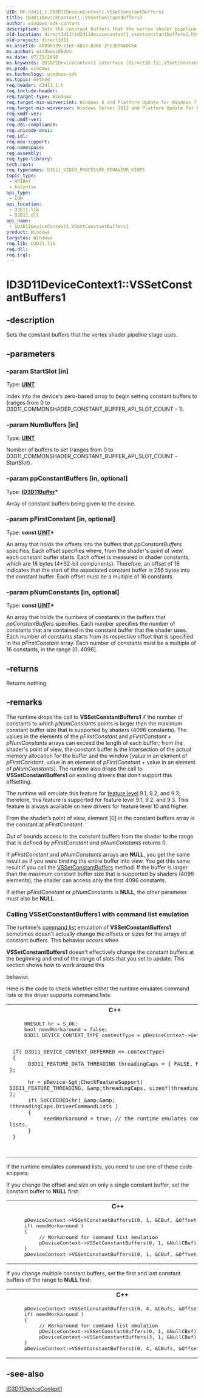 ```yaml
---
UID: NF:d3d11_1.ID3D11DeviceContext1.VSSetConstantBuffers1
title: ID3D11DeviceContext1::VSSetConstantBuffers1
author: windows-sdk-content
description: Sets the constant buffers that the vertex shader pipeline stage uses.
old-location: direct3d11\id3d11devicecontext1_vssetconstantbuffers1.htm
old-project: direct3d11
ms.assetid: 4D896539-216F-4823-B36E-2FE3E8A40C64
ms.author: windowssdkdev
ms.date: 07/23/2018
ms.keywords: ID3D11DeviceContext1 interface [Direct3D 11],VSSetConstantBuffers1 method, ID3D11DeviceContext1.VSSetConstantBuffers1, ID3D11DeviceContext1::VSSetConstantBuffers1, VSSetConstantBuffers1, VSSetConstantBuffers1 method [Direct3D 11], VSSetConstantBuffers1 method [Direct3D 11],ID3D11DeviceContext1 interface, d3d11_1/ID3D11DeviceContext1::VSSetConstantBuffers1, direct3d11.id3d11devicecontext1_vssetconstantbuffers1
ms.prod: windows
ms.technology: windows-sdk
ms.topic: method
req.header: d3d11_1.h
req.include-header: 
req.target-type: Windows
req.target-min-winverclnt: Windows 8 and Platform Update for Windows 7 [desktop apps \| UWP apps]
req.target-min-winversvr: Windows Server 2012 and Platform Update for Windows Server 2008 R2 [desktop apps \| UWP apps]
req.kmdf-ver: 
req.umdf-ver: 
req.ddi-compliance: 
req.unicode-ansi: 
req.idl: 
req.max-support: 
req.namespace: 
req.assembly: 
req.type-library: 
tech.root: 
req.typenames: D3D11_VIDEO_PROCESSOR_BEHAVIOR_HINTS
topic_type:
 - APIRef
 - kbSyntax
api_type:
 - COM
api_location:
 - D3D11.lib
 - D3D11.dll
api_name:
 - ID3D11DeviceContext1.VSSetConstantBuffers1
product: Windows
targetos: Windows
req.lib: D3D11.lib
req.dll: 
req.irql: 
---
```


# ID3D11DeviceContext1::VSSetConstantBuffers1


## -description


Sets the constant buffers that the vertex shader pipeline stage uses.


## -parameters




### -param StartSlot [in]

Type: <b><a href="https://msdn.microsoft.com/4553cafc-450e-4493-a4d4-cb6e2f274d46">UINT</a></b>

Index into the device's zero-based array to begin setting constant buffers to (ranges from 0 to D3D11_COMMONSHADER_CONSTANT_BUFFER_API_SLOT_COUNT - 1).


### -param NumBuffers [in]

Type: <b><a href="https://msdn.microsoft.com/4553cafc-450e-4493-a4d4-cb6e2f274d46">UINT</a></b>

Number of buffers to set (ranges from 0 to D3D11_COMMONSHADER_CONSTANT_BUFFER_API_SLOT_COUNT - <i>StartSlot</i>).


### -param ppConstantBuffers [in, optional]

Type: <b><a href="https://msdn.microsoft.com/7224de57-75cb-4d68-9d70-f5dd2f92b1fd">ID3D11Buffer</a>*</b>

Array of constant buffers being given to the device.


### -param pFirstConstant [in, optional]

Type: <b>const <a href="https://msdn.microsoft.com/4553cafc-450e-4493-a4d4-cb6e2f274d46">UINT</a>*</b>

An array that holds the offsets into the buffers that  <i>ppConstantBuffers</i> specifies. Each offset specifies where, from the shader's point of view, each constant buffer starts.  Each offset is measured in shader constants, which are 16 bytes (4*32-bit components).  Therefore, an offset of 16 indicates that the start of the associated constant buffer is 256 bytes into the constant buffer. Each offset must be a multiple of 16 constants.


### -param pNumConstants [in, optional]

Type: <b>const <a href="https://msdn.microsoft.com/4553cafc-450e-4493-a4d4-cb6e2f274d46">UINT</a>*</b>

An array that holds the numbers of constants in the buffers that  <i>ppConstantBuffers</i> specifies. Each number specifies the number of constants that are contained in the constant buffer that the shader uses. Each number of constants starts from its respective offset that is specified in the <i>pFirstConstant</i> array. Each number of constants must be a multiple of 16 constants, in the range [0..4096]. 


## -returns



Returns nothing.




## -remarks



The runtime drops the call to <b>VSSetConstantBuffers1</b> if the number of constants to which <i>pNumConstants</i> points is larger than the maximum constant buffer size that is supported by shaders (4096 constants).  The values in the elements of the <i>pFirstConstant</i> and <i>pFirstConstant</i> + <i>pNumConstants</i> arrays can exceed the length of each buffer; from the shader's point of view, the constant buffer is the intersection of the actual memory allocation for the buffer and the window [value in an element of <i>pFirstConstant</i>, value in an element of <i>pFirstConstant</i> + value in an element of <i>pNumConstants</i>]. The runtime also drops the call to <b>VSSetConstantBuffers1</b> on existing drivers that don't support this offsetting.

The runtime will emulate this feature for <a href="overviews_direct3d_11_devices_downlevel_intro.htm">feature level</a> 9.1, 9.2, and 9.3; therefore, this feature is supported for feature level 9.1, 9.2, and 9.3.  This feature is always available on new drivers for feature level 10 and higher.

From the shader’s point of view, element [0] in the constant buffers array is the constant at <i>pFirstConstant</i>.

Out of bounds access to the constant buffers from the shader to the range that is defined by <i>pFirstConstant</i> and <i>pNumConstants</i> returns 0. 

If <i>pFirstConstant</i> and <i>pNumConstants</i> arrays are <b>NULL</b>, you get the same result as if you were binding the entire buffer into view.  You get this same result if you call the <a href="https://msdn.microsoft.com/c6f9674b-89fe-4e1e-b814-6ddd98a9cb98">VSSetConstantBuffers</a> method. If the buffer is larger than the maximum constant buffer size that is supported by shaders (4096 elements), the shader can access only the first 4096 constants.

If either <i>pFirstConstant</i> or <i>pNumConstants</i> is <b>NULL</b>, the other parameter must also be <b>NULL</b>.

<h3><a id="Calling_VSSetConstantBuffers1_with_command_list_emulation"></a><a id="calling_vssetconstantbuffers1_with_command_list_emulation"></a><a id="CALLING_VSSETCONSTANTBUFFERS1_WITH_COMMAND_LIST_EMULATION"></a>Calling VSSetConstantBuffers1 with command list emulation</h3>
The runtime's <a href="https://msdn.microsoft.com/4f581bc7-6c5e-4e56-b768-7f3cc5dbcb3e">command list</a> emulation of <b>VSSetConstantBuffers1</b> sometimes doesn't actually change the offsets or sizes for the arrays of constant buffers. This behavior occurs when 

<b>VSSetConstantBuffers1</b> doesn't effectively change the constant buffers at the beginning and end of the range of slots that you set to update. This section shows how to work around this 

behavior.

Here is the code to check whether either the runtime emulates command lists or the driver supports command lists:


<div class="code"><span codelanguage="ManagedCPlusPlus"><table>
<tr>
<th>C++</th>
</tr>
<tr>
<td>
<pre>
     HRESULT hr = S_OK;
     bool needWorkaround = false;
     D3D11_DEVICE_CONTEXT_TYPE contextType = pDeviceContext-&gt;GetType();

     if( D3D11_DEVICE_CONTEXT_DEFERRED == contextType)
     {
          D3D11_FEATURE_DATA_THREADING threadingCaps = { FALSE, FALSE };

          hr = pDevice-&gt;CheckFeatureSupport( D3D11_FEATURE_THREADING, &amp;threadingCaps, sizeof(threadingCaps) );
          if( SUCCEEDED(hr) &amp;&amp; !threadingCaps.DriverCommandLists )
          {
               needWorkaround = true; // the runtime emulates command lists.
          }
     }
</pre>
</td>
</tr>
</table></span></div>
If the runtime emulates command lists, you need to use one of these code snippets:


If you change the offset and size on only a single constant buffer, set the constant buffer to <b>NULL</b> first:


<div class="code"><span codelanguage="ManagedCPlusPlus"><table>
<tr>
<th>C++</th>
</tr>
<tr>
<td>
<pre>
     pDeviceContext-&gt;VSSetConstantBuffers1(0, 1, &amp;CBuf, &amp;Offset, &amp;Count);
     if( needWorkaround )
     {
          // Workaround for command list emulation
          pDeviceContext-&gt;VSSetConstantBuffers(0, 1, &amp;NullCBuf);
     }
     pDeviceContext-&gt;VSSetConstantBuffers1(0, 1, &amp;CBuf, &amp;Offset, &amp;Count);
</pre>
</td>
</tr>
</table></span></div>
If you change multiple constant buffers, set the first and last constant buffers of the range to <b>NULL</b> first:


<div class="code"><span codelanguage="ManagedCPlusPlus"><table>
<tr>
<th>C++</th>
</tr>
<tr>
<td>
<pre>
     pDeviceContext-&gt;VSSetConstantBuffers1(0, 4, &amp;CBufs, &amp;Offsets, &amp;Counts);
     if( needWorkaround )
     {
          // Workaround for command list emulation
          pDeviceContext-&gt;VSSetConstantBuffers(0, 1, &amp;NullCBuf);
          pDeviceContext-&gt;VSSetConstantBuffers(3, 1, &amp;NullCBuf);
     }
     pDeviceContext-&gt;VSSetConstantBuffers1(0, 4, &amp;CBufs, &amp;Offsets, &amp;Counts);
</pre>
</td>
</tr>
</table></span></div>



## -see-also




<a href="https://msdn.microsoft.com/DD2A556D-AEF0-407E-A497-CF17ACDEB1A7">ID3D11DeviceContext1</a>
 

 

